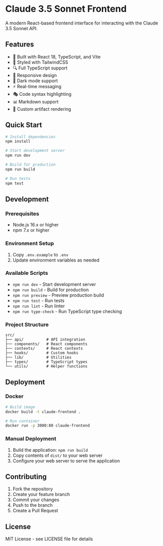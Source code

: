 # Claude 3.5 Sonnet Frontend

A modern React-based frontend interface for interacting with the Claude 3.5 Sonnet API.

## Features

- 🚀 Built with React 18, TypeScript, and Vite
- 🎨 Styled with TailwindCSS
- 🔍 Full TypeScript support
- 📱 Responsive design
- 🌙 Dark mode support
- ⚡ Real-time messaging
- 🎭 Code syntax highlighting
- 📊 Markdown support
- 🔧 Custom artifact rendering

## Quick Start

```bash
# Install dependencies
npm install

# Start development server
npm run dev

# Build for production
npm run build

# Run tests
npm test
```

## Development

### Prerequisites

- Node.js 16.x or higher
- npm 7.x or higher

### Environment Setup

1. Copy `.env.example` to `.env`
2. Update environment variables as needed

### Available Scripts

- `npm run dev` - Start development server
- `npm run build` - Build for production
- `npm run preview` - Preview production build
- `npm run test` - Run tests
- `npm run lint` - Run linter
- `npm run type-check` - Run TypeScript type checking

### Project Structure

```
src/
├── api/          # API integration
├── components/   # React components
├── contexts/     # React contexts
├── hooks/        # Custom hooks
├── lib/          # Utilities
├── types/        # TypeScript types
└── utils/        # Helper functions
```

## Deployment

### Docker

```bash
# Build image
docker build -t claude-frontend .

# Run container
docker run -p 3000:80 claude-frontend
```

### Manual Deployment

1. Build the application: `npm run build`
2. Copy contents of `dist/` to your web server
3. Configure your web server to serve the application

## Contributing

1. Fork the repository
2. Create your feature branch
3. Commit your changes
4. Push to the branch
5. Create a Pull Request

## License

MIT License - see LICENSE file for details
